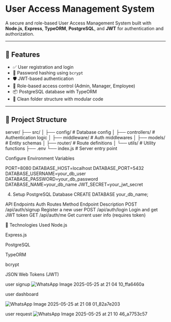 # User Access Management System

A secure and role-based User Access Management System built with **Node.js**, **Express**, **TypeORM**, **PostgreSQL**, and **JWT** for authentication and authorization.

---

## 🔧 Features

- ✅ User registration and login
- 🔐 Password hashing using `bcrypt`
- 🛡️ JWT-based authentication
- 👥 Role-based access control (Admin, Manager, Employee)
- 📦 PostgreSQL database with TypeORM
- 📘 Clean folder structure with modular code

---

## 📁 Project Structure
server/
├── src/
│ ├── config/ # Database config
│ ├── controllers/ # Authentication logic
│ ├── middleware/ # Auth middlewares
│ ├── models/ # Entity schemas
│ ├── router/ # Route definitions
│ └── utils/ # Utility functions
├── .env
└── index.js # Server entry point

Configure Environment Variables

PORT=8080
DATABASE_HOST=localhost
DATABASE_PORT=5432
DATABASE_USERNAME=your_db_user
DATABASE_PASSWORD=your_db_password
DATABASE_NAME=your_db_name
JWT_SECRET=your_jwt_secret

4. Setup PostgreSQL Database
CREATE DATABASE your_db_name;

API Endpoints
Auth Routes
Method	Endpoint	Description
POST	/api/auth/signup	Register a new user
POST	/api/auth/login	Login and get JWT token
GET	/api/auth/me	Get current user info (requires token)

📌 Technologies Used
Node.js

Express.js

PostgreSQL

TypeORM

bcrypt

JSON Web Tokens (JWT)

user signup 
![WhatsApp Image 2025-05-25 at 21 04 10_ffa6460a](https://github.com/user-attachments/assets/8e0ce5de-3269-4948-a12d-e4c6e3c8660a)

user dashboard

![WhatsApp Image 2025-05-25 at 21 08 01_82a7e203](https://github.com/user-attachments/assets/23b39a95-c866-4998-af4e-213bbafa92c4)

user request 
![WhatsApp Image 2025-05-25 at 21 10 46_a7753c57](https://github.com/user-attachments/assets/f3fd5190-52e4-4352-8bbb-7235b06d2f31)



